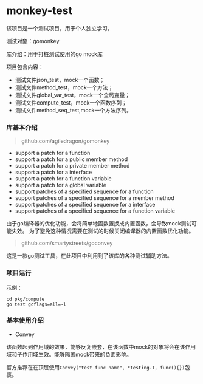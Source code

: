 # monkey-test

该项目是一个测试项目，用于个人独立学习。

测试对象：gomonkey

库介绍：用于打桩测试使用的go mock库

项目包含内容：

- 测试文件json_test，mock一个函数；
- 测试文件method_test，mock一个方法；
- 测试文件global_var_test，mock一个全局变量；
- 测试文件compute_test，mock一个函数序列；
- 测试文件method_seq_test,mock一个方法序列。


### 库基本介绍

> github.com/agiledragon/gomonkey

- support a patch for a function
- support a patch for a public member method
- support a patch for a private member method
- support a patch for a interface
- support a patch for a function variable
- support a patch for a global variable
- support patches of a specified sequence for a function
- support patches of a specified sequence for a member method
- support patches of a specified sequence for a interface
- support patches of a specified sequence for a function variable

由于go编译器的优化功能，会将简单地函数置换成内置函数，会导致mock测试可能失效。
为了避免这种情况需要在测试的时候关闭编译器的内置函数优化功能。


> github.com/smartystreets/goconvey

这是一款go测试工具，在此项目中利用到了该库的各种测试辅助方法。

### 项目运行

示例：

```shell
cd pkg/compute
go test gcflags=all=-l
```

### 基本使用介绍

- Convey

该函数起到作用域的效果，能够反复嵌套，在该函数中mock的对象将会在该作用域和子作用域生效。能够隔离mock带来的负面影响。

官方推荐在在顶层使用`Convey("test func name", *testing.T, func(){})`包裹。


